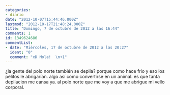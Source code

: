```yaml
---
categories:
- diario
date: "2012-10-07T15:44:46.000Z"
lastmod: "2012-10-17T21:48:24.000Z"
title: "Domingo, 7 de octubre de 2012 a las 16:44"
comments: 1
id: 1349624686
commentList:
- date: "Miércoles, 17 de octubre de 2012 a las 20:27"
  ident: "0"
  comment: "xD Mola!  \n+1"
---
```


¿la gente del polo norte también se depila? porque como hace frio y eso los pelitos le abrigarían. algo así como convertirse en un animal. es que tanta depilacion me cansa ya. al polo norte que me voy a que me abrigue mi vello corporal.